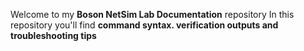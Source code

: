 Welcome to my **Boson NetSim Lab Documentation** repository
In this repository you'll find **command syntax. verification outputs and troubleshooting tips**
